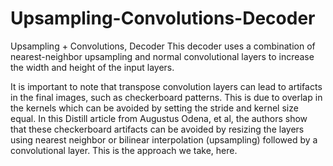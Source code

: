 # Upsampling-Convolutions-Decoder
Upsampling + Convolutions, Decoder
This decoder uses a combination of nearest-neighbor upsampling and normal convolutional layers to increase the width and height of the input layers.

It is important to note that transpose convolution layers can lead to artifacts in the final images, such as checkerboard patterns. This is due to overlap in the kernels which can be avoided by setting the stride and kernel size equal. In this Distill article from Augustus Odena, et al, the authors show that these checkerboard artifacts can be avoided by resizing the layers using nearest neighbor or bilinear interpolation (upsampling) followed by a convolutional layer. This is the approach we take, here.
